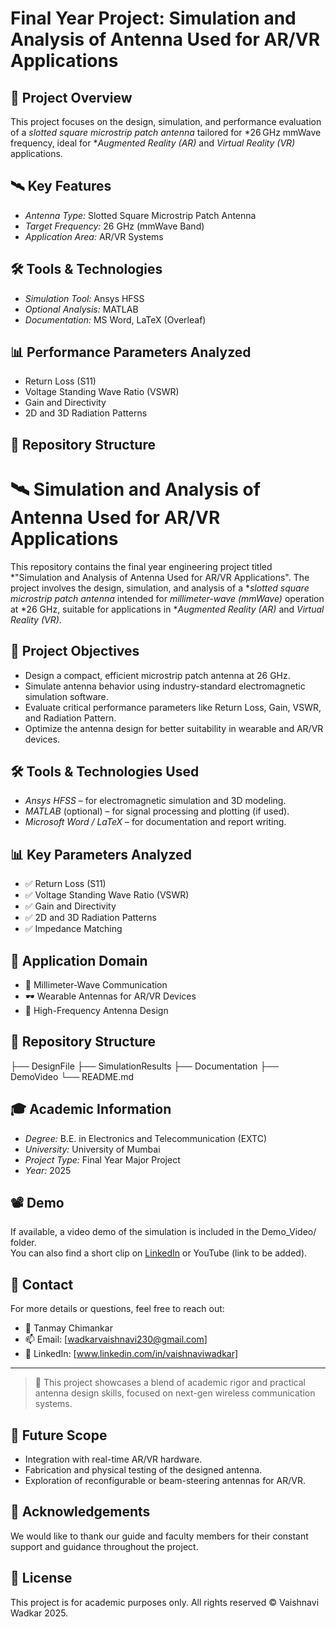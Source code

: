 # Final Year Project: Simulation and Analysis of Antenna Used for AR/VR Applications

## 📌 Project Overview
This project focuses on the design, simulation, and performance evaluation of a *slotted square microstrip patch antenna* tailored for *26 GHz mmWave frequency, ideal for **Augmented Reality (AR)* and *Virtual Reality (VR)* applications.

## 🛰 Key Features
- *Antenna Type:* Slotted Square Microstrip Patch Antenna  
- *Target Frequency:* 26 GHz (mmWave Band)  
- *Application Area:* AR/VR Systems  

## 🛠 Tools & Technologies
- *Simulation Tool:* Ansys HFSS  
- *Optional Analysis:* MATLAB  
- *Documentation:* MS Word, LaTeX (Overleaf)

## 📊 Performance Parameters Analyzed
- Return Loss (S11)  
- Voltage Standing Wave Ratio (VSWR)  
- Gain and Directivity  
- 2D and 3D Radiation Patterns  

## 📂 Repository Structure
# 🛰 Simulation and Analysis of Antenna Used for AR/VR Applications

This repository contains the final year engineering project titled *"Simulation and Analysis of Antenna Used for AR/VR Applications". The project involves the design, simulation, and analysis of a **slotted square microstrip patch antenna* intended for *millimeter-wave (mmWave)* operation at *26 GHz, suitable for applications in **Augmented Reality (AR)* and *Virtual Reality (VR)*.

## 📌 Project Objectives

- Design a compact, efficient microstrip patch antenna at 26 GHz.
- Simulate antenna behavior using industry-standard electromagnetic simulation software.
- Evaluate critical performance parameters like Return Loss, Gain, VSWR, and Radiation Pattern.
- Optimize the antenna design for better suitability in wearable and AR/VR devices.

## 🛠 Tools & Technologies Used

- *Ansys HFSS* – for electromagnetic simulation and 3D modeling.
- *MATLAB* (optional) – for signal processing and plotting (if used).
- *Microsoft Word / LaTeX* – for documentation and report writing.

## 📊 Key Parameters Analyzed

- ✅ Return Loss (S11)
- ✅ Voltage Standing Wave Ratio (VSWR)
- ✅ Gain and Directivity
- ✅ 2D and 3D Radiation Patterns
- ✅ Impedance Matching

## 🧠 Application Domain

- 📶 Millimeter-Wave Communication
- 🕶 Wearable Antennas for AR/VR Devices
- 🎯 High-Frequency Antenna Design

## 📂 Repository Structure
├── DesignFile
├── SimulationResults
├── Documentation
├── DemoVideo
└── README.md


## 🎓 Academic Information

- *Degree:* B.E. in Electronics and Telecommunication (EXTC)  
- *University:* University of Mumbai  
- *Project Type:* Final Year Major Project  
- *Year:* 2025  

## 📽 Demo

If available, a video demo of the simulation is included in the Demo_Video/ folder.  
You can also find a short clip on [LinkedIn](#) or YouTube (link to be added).

## 📧 Contact

For more details or questions, feel free to reach out:

- 👤 Tanmay Chimankar  
- 📫 Email: [wadkarvaishnavi230@gmail.com]  
- 🔗 LinkedIn: [www.linkedin.com/in/vaishnaviwadkar]  

---
> 🚀 This project showcases a blend of academic rigor and practical antenna design skills, focused on next-gen wireless communication systems.
## 📌 Future Scope

- Integration with real-time AR/VR hardware.
- Fabrication and physical testing of the designed antenna.
- Exploration of reconfigurable or beam-steering antennas for AR/VR.

## 🙌 Acknowledgements

We would like to thank our guide and faculty members for their constant support and guidance throughout the project.

## 📄 License

This project is for academic purposes only. All rights reserved © Vaishnavi Wadkar 2025.
